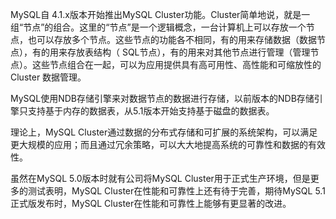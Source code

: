 

MySQL自 4.1.x版本开始推出MySQL Cluster功能。Cluster简单地说，就是一组“节点”的组合。这里的“节点”是一个逻辑概念，一台计算机上可以存放一个节点，也可以存放多个节点。这些节点的功能各不相同，有的用来存储数据（数据节点），有的用来存放表结构（ SQL节点），有的用来对其他节点进行管理（管理节点）。这些节点组合在一起，可以为应用提供具有高可用性、高性能和可缩放性的 Cluster 数据管理。

MySQL使用NDB存储引擎来对数据节点的数据进行存储，以前版本的NDB存储引擎只支持基于内存的数据表，从5.1版本开始支持基于磁盘的数据表。

理论上，MySQL Cluster通过数据的分布式存储和可扩展的系统架构，可以满足更大规模的应用；而且通过冗余策略，可以大大地提高系统的可靠性和数据的有效性。

虽然在MySQL 5.0版本时就有公司将MySQL Cluster用于正式生产环境，但是更多的测试表明，MySQL Cluster在性能和可靠性上还有待于完善，期待MySQL 5.1正式版发布时，MySQL Cluster在性能和可靠性上能够有更显著的改进。



